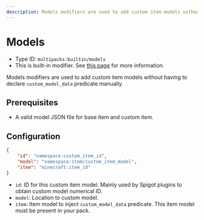 ```yaml
---
description: Models modifiers are used to add custom item models without having to declare ``custom_model_data`` predicate manually.
---
```


# Models
- Type ID: ``multipacks:builtin/models``
- This is built-in modifier. See [this page](./builtin-modifiers) for more information.

Models modifiers are used to add custom item models without having to declare ``custom_model_data`` predicate manually.

## Prerequisites
- A valid model JSON file for base item and custom item.

## Configuration
```json
{
    "id": "namespace:custom_item_id",
    "model": "namespace:item/custom_item_model",
    "item": "minecraft:item_id"
}
```

- ``id``: ID for this custom item model. Mainly used by Spigot plugins to obtain custom model numerical ID.
- ``model``: Location to custom model.
- ``item``: Item model to inject ``custom_model_data`` predicate. This item model must be present in your pack.
